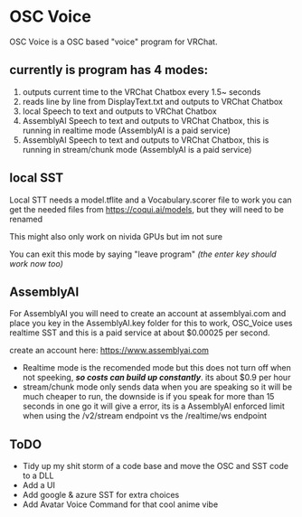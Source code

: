 # OSC Voice

OSC Voice is a OSC based "voice" program for VRChat.

## currently is program has 4 modes:
1) outputs current time to the VRChat Chatbox every 1.5~ seconds
2) reads line by line from DisplayText.txt and outputs to VRChat Chatbox
3) local Speech to text and outputs to VRChat Chatbox
4) AssemblyAI Speech to text and outputs to VRChat Chatbox, this is running in realtime mode (AssemblyAI is a paid service)
4) AssemblyAI Speech to text and outputs to VRChat Chatbox, this is running in stream/chunk mode (AssemblyAI is a paid service)


## local SST
Local STT needs a model.tflite and a Vocabulary.scorer file to work you can get the needed files from https://coqui.ai/models, but they will need to be renamed

This might also only work on nivida GPUs but im not sure

You can exit this mode by saying "leave program" *(the enter key should work now too)*

## AssemblyAI
For AssemblyAI you will need to create an account at assemblyai.com and place you key in the AssemblyAI.key folder for this to work, OSC_Voice uses realtime SST and this is a paid service at about $0.00025 per second.

create an account here: https://www.assemblyai.com

- Realtime mode is the recomended mode but this does not turn off when not speeking, ***so costs can build up constantly***. its about $0.9 per hour
- stream/chunk mode only sends data when you are speaking so it will be much cheaper to run, the downside is if you speak for more than 15 seconds in one go it will give a error, its is a AssemblyAI enforced limit when using the /v2/stream endpoint vs the /realtime/ws endpoint


## ToDO
- Tidy up my shit storm of a code base and move the OSC and SST code to a DLL
- Add a UI
- Add google & azure SST for extra choices
- Add Avatar Voice Command for that cool anime vibe
